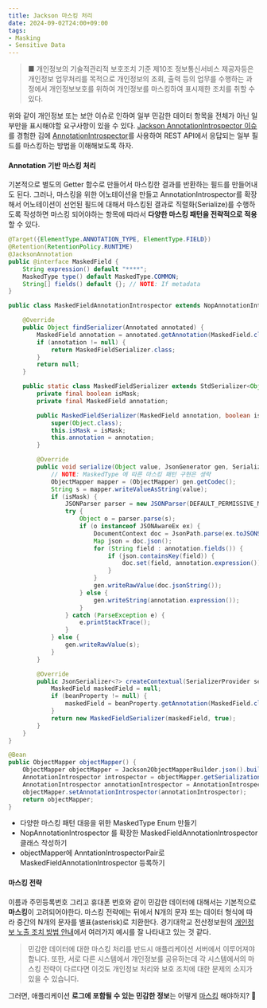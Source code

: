 ```yaml
---
title: Jackson 마스킹 처리
date: 2024-09-02T24:00+09:00
tags:
- Masking
- Sensitive Data
---
```


> ■ 개인정보의 기술적관리적 보호조치 기준 제10조
> 정보통신서비스 제공자등은 개인정보 업무처리를 목적으로 개인정보의 조회, 출력 등의 업무를 수행하는 과정에서 개인정보보호를 위하여 개인정보를 마스킹하여 표시제한 조치를 취할 수 있다.

위와 같이 개인정보 또는 보안 이슈로 인하여 일부 민감한 데이터 항목을 전체가 아닌 일부만을 표시해야할 요구사항이 있을 수 있다. [Jackson AnnotationIntrospector 이슈](https://github.com/kdevkr/mambo-box/blob/main/errors/2024-09-02.md)를 경험한 김에 [AnnotationIntrospector](https://github.com/FasterXML/jackson-docs/wiki/AnnotationIntrospector)를 사용하여 REST API에서 응답되는 일부 필드를 마스킹하는 방법을 이해해보도록 하자.

#### Annotation 기반 마스킹 처리

기본적으로 별도의 Getter 함수로 만들어서 마스킹한 결과를 반환하는 필드를 만들어내도 된다. 그러나, 마스킹을 위한 어노테이션을 만들고 AnnotationIntrospector를 확장해서 어노테이션이 선언된 필드에 대해서 마스킹된 결과로 직렬화(Serialize)를 수행하도록 작성하면 마스킹 되어야하는 항목에 따라서 **다양한 마스킹 패턴을 전략적으로 적용**할 수 있다.

```java MaskedField
@Target({ElementType.ANNOTATION_TYPE, ElementType.FIELD})
@Retention(RetentionPolicy.RUNTIME)
@JacksonAnnotation
public @interface MaskedField {
    String expression() default "****";
    MaskedType type() default MaskedType.COMMON;
    String[] fields() default {}; // NOTE: If metadata
}
```

```java MaskedFieldAnnotationIntrospector
public class MaskedFieldAnnotationIntrospector extends NopAnnotationIntrospector {

    @Override
    public Object findSerializer(Annotated annotated) {
        MaskedField annotation = annotated.getAnnotation(MaskedField.class);
        if (annotation != null) {
            return MaskedFieldSerializer.class;
        }
        return null;
    }

    public static class MaskedFieldSerializer extends StdSerializer<Object> implements ContextualSerializer {
        private final boolean isMask;
        private final MaskedField annotation;

        public MaskedFieldSerializer(MaskedField annotation, boolean isMask) {
            super(Object.class);
            this.isMask = isMask;
            this.annotation = annotation;
        }

        @Override
        public void serialize(Object value, JsonGenerator gen, SerializerProvider provider) throws IOException {
            // NOTE: MaskedType 에 따른 마스킹 패턴 구현은 생략
            ObjectMapper mapper = (ObjectMapper) gen.getCodec();
            String s = mapper.writeValueAsString(value);
            if (isMask) {
                JSONParser parser = new JSONParser(DEFAULT_PERMISSIVE_MODE);
                try {
                    Object o = parser.parse(s);
                    if (o instanceof JSONAwareEx ex) {
                        DocumentContext doc = JsonPath.parse(ex.toJSONString());
                        Map json = doc.json();
                        for (String field : annotation.fields()) {
                            if (json.containsKey(field)) {
                                doc.set(field, annotation.expression());
                            }
                        }
                        gen.writeRawValue(doc.jsonString());
                    } else {
                        gen.writeString(annotation.expression());
                    }
                } catch (ParseException e) {
                    e.printStackTrace();
                }
            } else {
                gen.writeRawValue(s);
            }
        }

        @Override
        public JsonSerializer<?> createContextual(SerializerProvider serializerProvider, BeanProperty beanProperty) throws JsonMappingException {
            MaskedField maskedField = null;
            if (beanProperty != null) {
                maskedField = beanProperty.getAnnotation(MaskedField.class);
            }
            return new MaskedFieldSerializer(maskedField, true);
        }
    }
}
```

```java AnnotationIntrospector.pair
@Bean
public ObjectMapper objectMapper() {
    ObjectMapper objectMapper = Jackson2ObjectMapperBuilder.json().build();
    AnnotationIntrospector introspector = objectMapper.getSerializationConfig().getAnnotationIntrospector();
    AnnotationIntrospector annotationIntrospector = AnnotationIntrospector.pair(introspector, new MaskedFieldAnnotationIntrospector());
    objectMapper.setAnnotationIntrospector(annotationIntrospector);
    return objectMapper;
}
```

- 다양한 마스킹 패턴 대응을 위한 MaskedType Enum 만들기
- NopAnnotationIntrospector 를 확장한 MaskedFieldAnnotationIntrospector 클래스 작성하기
- objectMapper에 AnntationIntrospectorPair로 MaskedFieldAnnotationIntrospector 등록하기

#### 마스킹 전략

이름과 주민등록번호 그리고 휴대폰 번호와 같이 민감한 데이터에 대해서는 기본적으로 **마스킹**이 고려되어야한다. 마스킹 전략에는 뒤에서 N개의 문자 또는 데이터 형식에 따라 중간의 N개의 문자를 별표(asterisk)로 치환한다. 경기대학교 전산정보원의 [개인정보 노출 조치 방법 안내](https://www.kyonggi.ac.kr/comcenter/contents.do?key=6883)에서 여러가지 예시를 잘 나타내고 있는 것 같다.

> 민감한 데이터에 대한 마스킹 처리를 반드시 애플리케이션 서버에서 이루어져야합니다. 또한, 서로 다른 시스템에서 개인정보를 공유하는데 각 시스템에서의 마스킹 전략이 다르다면 이것도 개인정보 처리와 보호 조치에 대한 문제의 소지가 있을 수 있습니다.

그러면, 애플리케이션 **로그에 포함될 수 있는 민감한 정보**는 어떻게 [마스킹](https://www.baeldung.com/logback-mask-sensitive-data) 해야하지? 🤔